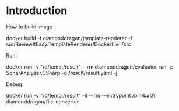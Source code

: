 # Introduction 

How to build image 

docker build -t diamonddragon/template-renderer -f src/ReviewItEasy.TemplateRenderer/Dockerfile ./src

Run:

docker run -v "/d/temp:/result"   --rm diamonddragon/evaluator  run -p SonarAnalyzer.CSharp -o /result/result.yaml -j

Debug:

docker run -v "/d/temp:/result" -it --rm  --entrypoint /bin/bash  diamonddragon/file-converter 